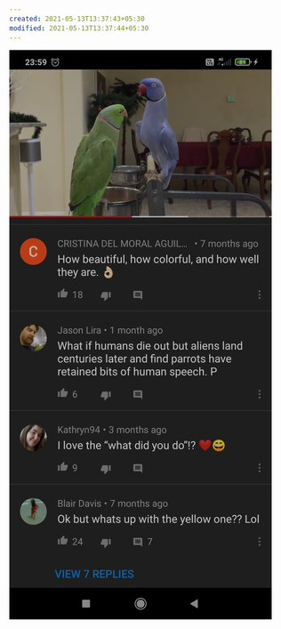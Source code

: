 ```yaml
---
created: 2021-05-13T13:37:43+05:30
modified: 2021-05-13T13:37:44+05:30
---
```


![Image](./IMG_1620893263024.jpg)
